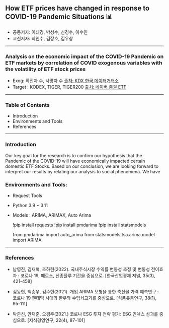 
## How ETF prices have changed in response to COVID-19 Pandemic Situations 📊
- 공동저자: 이태경, 박성수, 신경수, 이수인
- 교신저자: 최인수, 김장호, 김우창
------------------------------------------------------------------------------------------------
### Analysis on the economic impact of the COVID-19 Pandemic on ETF markets by correlation of COVID exogenous variables with the volatility of ETF stock prices

- Exog: 확진자 수, 사망자 수 <a href = "https://kdx.kr/data/view/25918">출처: KDX 한국 데이터거래소</a>
- Target : KODEX, TIGER, TIGER200 <a href = "https://finance.naver.com/sise/etf.naver">출처: 네이버 증권 ETF</a>
-------------------------------------------------------------------------------------------------------
### Table of Contents

- Introduction
- Environments and Tools
- References

---------------------------------------------------------------------------------------------

### Introduction

Our key goal for the research is to confirm our hypothesis that the Pandemic of the COVID-19 will have economically impacted certain domestic ETF Stocks.
Based on our conclusion, we are looking forward to interpret our results by relating our analysis to social phenomena. We have  

### Environments and Tools:
- Request Tools
- Python 3.9 ~ 3.11
- Models : ARIMA, ARIMAX, Auto Arima


  !pip install requests
  !pip install pmdarima
  !pip install statsmodels

  from pmdarima import auto_arima
  from statsmodels.tsa.arima.model import ARIMA


-------------------------------------------------------------------------------------------------------
### References
- 남영진, 김재혁, 조하현(2022). 국내주식시장 수익률 변동성 추정 및 변동성 전이효과 : 코로나 19, 메르스, 신종플루 기간을 중심으로. [한국산업경제 저널, 35(3), 421-458]

- 김동현, 백승우, 김수현(2021). 개입 ARIMA 모형을 통한 축산물 가격 예측연구 : 코로나 19 팬데믹 시대의 한우와 수입쇠고기를 중심으로. [식품유통연구, 38(1), 95-111]

- 박준신, 안재준, 오경주(2021.) 코로나 ESG 투자 전략 평가: ESG 인덱스 성과를 중심으로. [지식경영연구, 22(4), 87-101]


